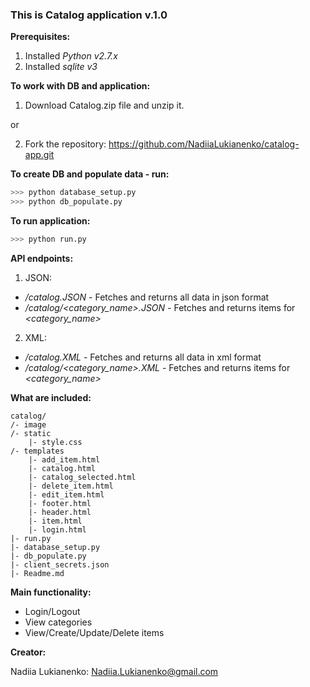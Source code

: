 ### This is Catalog application v.1.0
**Prerequisites:**

1. Installed *Python v2.7.x*
2. Installed *sqlite v3*

**To work with DB and application:**

1. Download Catalog.zip file and unzip it.

or

2. Fork the repository:
    https://github.com/NadiiaLukianenko/catalog-app.git

**To create DB and populate data - run:**
```sh
>>> python database_setup.py
>>> python db_populate.py
```
**To run application:**
```sh
>>> python run.py
```
**API endpoints:**

1. JSON:

* */catalog.JSON* - Fetches and returns all data in json format
* */catalog/\<category_name\>.JSON* - Fetches and returns items for *<category_name>*

2. XML:

* */catalog.XML* - Fetches and returns all data in xml format
* */catalog/\<category_name\>.XML* - Fetches and returns items for *\<category_name\>*

**What are included:**
```
catalog/
/- image
/- static
    |- style.css
/- templates
    |- add_item.html
    |- catalog.html
    |- catalog_selected.html
    |- delete_item.html
    |- edit_item.html
    |- footer.html
    |- header.html
    |- item.html
    |- login.html
|- run.py
|- database_setup.py
|- db_populate.py
|- client_secrets.json
|- Readme.md
```

**Main functionality:**

* Login/Logout
* View categories
* View/Create/Update/Delete items

**Creator:**

Nadiia Lukianenko: Nadiia.Lukianenko@gmail.com
